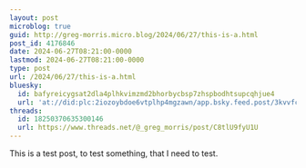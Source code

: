 ```yaml
---
layout: post
microblog: true
guid: http://greg-morris.micro.blog/2024/06/27/this-is-a.html
post_id: 4176846
date: 2024-06-27T08:21:00-0000
lastmod: 2024-06-27T08:21:00-0000
type: post
url: /2024/06/27/this-is-a.html
bluesky:
  id: bafyreicygsat2dla4plhkvimzmd2bhorbycbsp7zhspbodhtsupcqhjue4
  url: 'at://did:plc:2iozoybdoe6vtplhp4mgzawn/app.bsky.feed.post/3kvvfc27ng62r'
threads:
  id: 18250370635300146
  url: https://www.threads.net/@_greg_morris/post/C8tlU9fyU1U
---
```

This is a test post, to test something, that I need to test.
